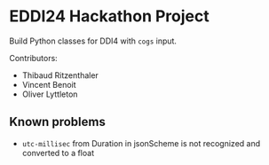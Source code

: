 # EDDI24  Hackathon Project

Build Python classes for DDI4 with `cogs` input.

Contributors:
- Thibaud Ritzenthaler
- Vincent Benoit
- Oliver Lyttleton

## Known problems

- `utc-millisec` from Duration in jsonScheme is not recognized and converted to a float
